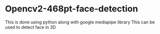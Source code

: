 # Opencv2-468pt-face-detection
This is done using python along with google mediapipe library 
This can be used to detect face in 3D
